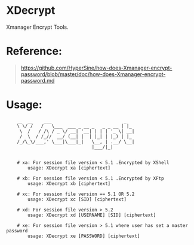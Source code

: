 # XDecrypt
Xmanager Encrypt Tools.

# Reference:  
> https://github.com/HyperSine/how-does-Xmanager-encrypt-password/blob/master/doc/how-does-Xmanager-encrypt-password.md

# Usage:
```
    __  __    ___                           _
    \ \/ /   /   \___  ___ _ __ _   _ _ __ | |_
     \  /   / /\ / _ \/ __| '__| | | | '_ \| __|
     /  \  / /_//  __/ (__| |  | |_| | |_) | |_
    /_/\_\/___,' \___|\___|_|   \__, | .__/ \__|
                                |___/|_|


    # xa: For session file version < 5.1 .Encrypted by XShell
        usage: XDecrypt xa [ciphertext]

    # xb: For session file version < 5.1 .Encrypted by XFtp
        usage: XDecrypt xb [ciphertext]

    # xc: For session file version == 5.1 OR 5.2
        usage: XDecrypt xc [SID] [ciphertext]

    # xd: For session file version > 5.2
        usage: XDecrypt xd [USERNAME] [SID] [ciphertext]

    # xe: For session file version > 5.1 where user has set a master password
        usage: XDecrypt xe [PASSWORD] [ciphertext]

```
